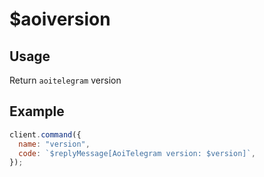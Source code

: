 # $aoiversion

## Usage

Return `aoitelegram` version

## Example

```javascript
client.command({
  name: "version",
  code: `$replyMessage[AoiTelegram version: $version]`,
});
```
